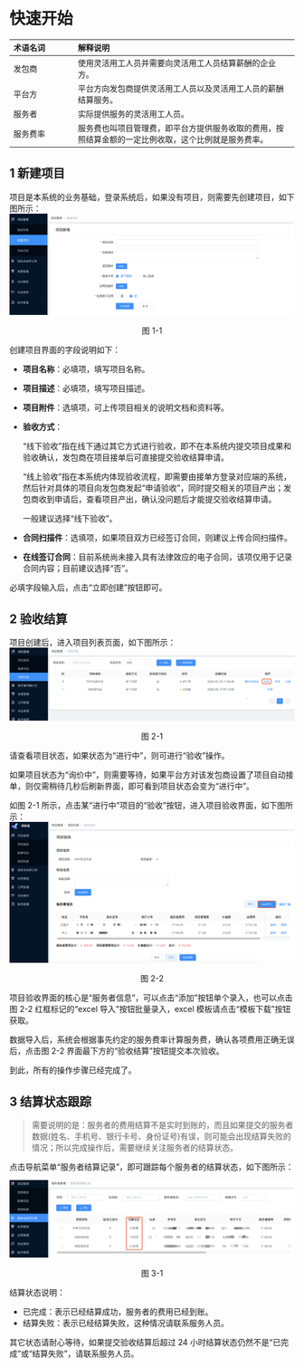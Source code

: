 # 快速开始

<style>
table th:first-of-type {
width: 100px;
}
</style>

| 术语名词 | 解释说明                                                                                             |
| :------- | :--------------------------------------------------------------------------------------------------- |
| 发包商   | 使用灵活用工人员并需要向灵活用工人员结算薪酬的企业方。                                               |
| 平台方   | 平台方向发包商提供灵活用工人员以及灵活用工人员的薪酬结算服务。                                       |
| 服务者   | 实际提供服务的灵活用工人员。                                                                         |
| 服务费率 | 服务费也叫项目管理费，即平台方提供服务收取的费用，按照结算金额的一定比例收取，这个比例就是服务费率。 |

## 1 新建项目

项目是本系统的业务基础，登录系统后，如果没有项目，则需要先创建项目，如下图所示：
![image.png](../assets/ksks1-1.png)

<center>图 1-1</center>

创建项目界面的字段说明如下：

- **项目名称**：必填项，填写项目名称。
- **项目描述**：必填项，填写项目描述。
- **项目附件**：选填项，可上传项目相关的说明文档和资料等。
- **验收方式**：

  “线下验收”指在线下通过其它方式进行验收，即不在本系统内提交项目成果和验收确认，发包商在项目接单后可直接提交验收结算申请。

  “线上验收”指在本系统内体现验收流程，即需要由接单方登录对应端的系统，然后针对具体的项目向发包商发起“申请验收”，同时提交相关的项目产出；发包商收到申请后，查看项目产出，确认没问题后才能提交验收结算申请。

  一般建议选择“线下验收”。

- **合同扫描件**：选填项，如果项目双方已经签订合同，则建议上传合同扫描件。
- **在线签订合同**：目前系统尚未接入具有法律效应的电子合同，该项仅用于记录合同内容；目前建议选择“否”。

必填字段输入后，点击“立即创建”按钮即可。

## 2 验收结算

项目创建后，进入项目列表页面，如下图所示：<br />![image.png](../assets/ksks2-1.png)<center>图 2-1</center>

请查看项目状态，如果状态为“进行中”，则可进行“验收”操作。

如果项目状态为“询价中”，则需要等待，如果平台方对该发包商设置了项目自动接单，则仅需稍待几秒后刷新界面，即可看到项目状态会变为“进行中”。

如图 2-1 所示，点击某“进行中”项目的“验收”按钮，进入项目验收界面，如下图所示：
![image.png](../assets/ksks2-2.png)<br/><center>图 2-2</center>

项目验收界面的核心是“服务者信息”，可以点击“添加”按钮单个录入，也可以点击图 2-2 红框标记的“excel 导入”按钮批量录入，excel 模板请点击“模板下载”按钮获取。

数据导入后，系统会根据事先约定的服务费率计算服务费，确认各项费用正确无误后，点击图 2-2 界面最下方的“验收结算”按钮提交本次验收。

到此，所有的操作步骤已经完成了。

## 3 结算状态跟踪

> 需要说明的是：服务者的费用结算不是实时到账的，而且如果提交的服务者数据(姓名、手机号、银行卡号、身份证号)有误，则可能会出现结算失败的情况；所以完成操作后，需要继续关注服务者的结算状态。

点击导航菜单“服务者结算记录”，即可跟踪每个服务者的结算状态，如下图所示：

![image.png](../assets/ksks3-1.png)<br/><center>图 3-1</center>

结算状态说明：

- 已完成：表示已经结算成功，服务者的费用已经到账。
- 结算失败：表示已经结算失败，这种情况请联系服务人员。

其它状态请耐心等待，如果提交验收结算后超过 24 小时结算状态仍然不是“已完成”或“结算失败”，请联系服务人员。
